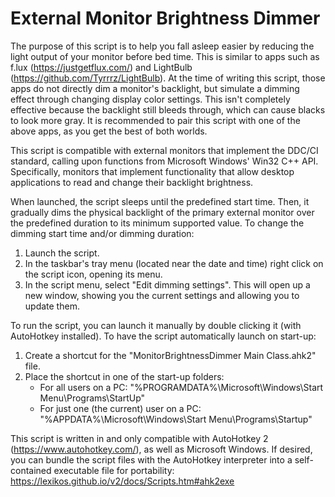 # External Monitor Brightness Dimmer
The purpose of this script is to help you fall asleep easier by reducing the light output of your monitor before bed time. This is similar to apps such as f.lux (https://justgetflux.com/) and LightBulb (https://github.com/Tyrrrz/LightBulb). At the time of writing this script, those apps do not directly dim a monitor's backlight, but simulate a dimming effect through changing display color settings. This isn't completely effective because the backlight still bleeds through, which can cause blacks to look more gray. It is recommended to pair this script with one of the above apps, as you get the best of both worlds.

This script is compatible with external monitors that implement the DDC/CI standard, calling upon functions from Microsoft Windows' Win32 C++ API. Specifically, monitors that implement functionality that allow desktop applications to read and change their backlight brightness.

When launched, the script sleeps until the predefined start time. Then, it gradually dims the physical backlight of the primary external monitor over the predefined duration to its minimum supported value. To change the dimming start time and/or dimming duration:
1. Launch the script.
2. In the taskbar's tray menu (located near the date and time) right click on the script icon, opening its menu.
3. In the script menu, select "Edit dimming settings". This will open up a new window, showing you the current settings and allowing you to update them.

To run the script, you can launch it manually by double clicking it (with AutoHotkey installed). To have the script automatically launch on start-up:
1. Create a shortcut for the "MonitorBrightnessDimmer Main Class.ahk2" file.
2. Place the shortcut in one of the start-up folders:
    - For all users on a PC: "%PROGRAMDATA%\Microsoft\Windows\Start Menu\Programs\StartUp"
    - For just one (the current) user on a PC: "%APPDATA%\Microsoft\Windows\Start Menu\Programs\Startup"

This script is written in and only compatible with AutoHotkey 2 (https://www.autohotkey.com/), as well as Microsoft Windows. If desired, you can bundle the script files with the AutoHotkey interpreter into a self-contained executable file for portability: https://lexikos.github.io/v2/docs/Scripts.htm#ahk2exe
